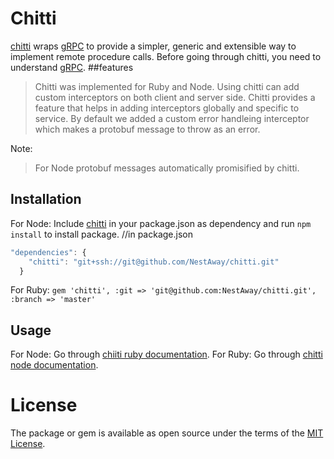# Chitti
[chitti](https://github.com/NestAway/chitti) wraps [gRPC](https://grpc.io) to provide a simpler, generic and extensible way to implement remote procedure calls. Before going through chitti, you need to understand [gRPC](https://grpc.io).
##features
> Chitti was implemented for Ruby and Node. Using chitti can add custom interceptors on both client and server side. Chitti provides a feature that helps in adding interceptors globally and specific to service. By default we added a custom error handleing interceptor which makes a protobuf message to throw as an error.

Note: 
> For Node protobuf messages automatically promisified by chitti.


## Installation

For Node:
Include  [chitti](https://github.com/NestAway/chitti) in your package.json as dependency and run `npm install` to install package.
//in package.json
```js
"dependencies": {
    "chitti": "git+ssh://git@github.com/NestAway/chitti.git"
  }
```

For Ruby:
`gem 'chitti', :git => 'git@github.com:NestAway/chitti.git', :branch => 'master'`

## Usage
For Node:
Go through [chiiti ruby documentation](https://github.com/NestAway/chitti/blob/master/src/ruby/README.md).
For Ruby:
Go through [chitti node documentation](https://github.com/NestAway/chitti/blob/master/src/node-src/README.md).

# License
The package or gem is available as open source under the terms of the [MIT License](http://opensource.org/licenses/MIT).
